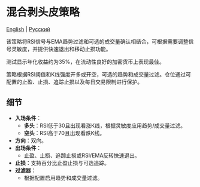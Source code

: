 # 混合剥头皮策略
[English](README.md) | [Русский](README_ru.md)

该策略将RSI信号与EMA趋势过滤和可选的成交量确认相结合，可根据需要调整信号灵敏度，并提供快速退出和移动止损功能。

测试显示年化收益约为35%，在流动性良好的加密货币上表现最佳。

策略根据RSI阈值和K线强度开多或开空，可选的趋势和成交量过滤。仓位通过可配置的止盈、止损、追踪止损以及每日交易限制进行保护。

## 细节

- **入场条件**：
  - **多头**：RSI低于30且出现看涨K线，根据灵敏度应用趋势/成交量过滤。
  - **空头**：RSI高于70且出现看跌K线。
- **方向**：双向。
- **出场条件**：
  - 止盈、止损、追踪止损或RSI/EMA反转快速退出。
- **止损**：支持百分比止盈止损与可选追踪。
- **过滤器**：
  - 根据配置启用趋势和成交量过滤。
